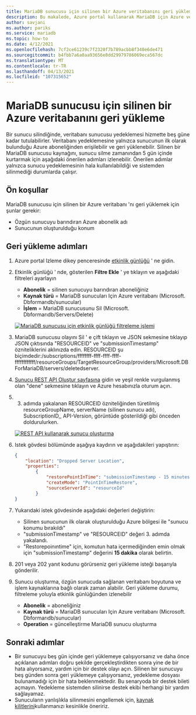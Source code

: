```yaml
---
title: MariaDB sunucusu için silinen bir Azure veritabanını geri yükleme
description: Bu makalede, Azure portal kullanarak MariaDB için Azure veritabanı 'nda silinen bir sunucunun nasıl geri yükleneceği açıklanmaktadır.
author: savjani
ms.author: pariks
ms.service: mariadb
ms.topic: how-to
ms.date: 4/12/2021
ms.openlocfilehash: 7cf2ce61239c7f2320f7b789acbb8f340e6de471
ms.sourcegitcommit: b4fbb7a6a0aa93656e8dd29979786069eca567dc
ms.translationtype: MT
ms.contentlocale: tr-TR
ms.lasthandoff: 04/13/2021
ms.locfileid: "107315652"
---
```

# <a name="restore-a-deleted-azure-database-for-mariadb-server"></a>MariaDB sunucusu için silinen bir Azure veritabanını geri yükleme

Bir sunucu silindiğinde, veritabanı sunucusu yedeklemesi hizmette beş güne kadar tutulabilirler. Veritabanı yedeklemesine yalnızca sunucunun ilk olarak bulunduğu Azure aboneliğinden erişilebilir ve geri yüklenebilir. Silinen bir MariaDB sunucusu kaynağını, sunucu silme zamanından 5 gün içinde kurtarmak için aşağıdaki önerilen adımları izlenebilir. Önerilen adımlar yalnızca sunucu yedeklemesinin hala kullanılabildiği ve sistemden silinmediği durumlarda çalışır. 

## <a name="pre-requisites"></a>Ön koşullar
MariaDB sunucusu için silinen bir Azure veritabanı 'nı geri yüklemek için şunlar gerekir:
- Özgün sunucuyu barındıran Azure abonelik adı
- Sunucunun oluşturulduğu konum

## <a name="steps-to-restore"></a>Geri yükleme adımları

1. Azure portal Izleme dikey penceresinde [etkinlik günlüğü](https://ms.portal.azure.com/#blade/Microsoft_Azure_ActivityLog/ActivityLogBlade) ' ne gidin. 

2. Etkinlik günlüğü ' nde, gösterilen **Filtre Ekle** ' ye tıklayın ve aşağıdaki filtreleri ayarlayın 

    - **Abonelik** = silinen sunucuyu barındıran aboneliğiniz
    - **Kaynak türü** = MariaDB sunucuları Için Azure veritabanı (Microsoft. Dbformarıdb/sunucular) 
    - **İşlem** = MariaDB sunucusunu Sil (Microsoft. Dbformarıdb/Servers/Delete) 
 
     [![MariaDB sunucusu için etkinlik günlüğü filtreleme işlemi](./media/howto-restore-dropped-server/activity-log.png)](./media/howto-restore-dropped-server/activity-log.png#lightbox)
   
 3. MariaDB sunucusu olayını Sil ' e çift tıklayın ve JSON sekmesine tıklayıp JSON çıktısında "RESOURCEID" ve "submissionTimestamp" özniteliklerini aklınızda edin. RESOURCEID şu biçimdedir:/subscriptions/ffffffff-ffff-ffff-ffff-ffffffffffff/resourceGroups/TargetResourceGroup/providers/Microsoft.DBForMariaDB/servers/deletedserver.
 
 4. [Sunucu REST API Oluştur sayfasına](/rest/api/mariadb/servers/create) gidin ve yeşil renkle vurgulanmış olan "dene" sekmesine tıklayın ve Azure hesabınızla oturum açın.
 
 5. 3. adımda yakalanan RESOURCEID özniteliğinden türetilmiş resourceGroupName, serverName (silinen sunucu adı), SubscriptionID,, API-Version, görüntüde gösterildiği gibi önceden doldurulurken.
 
     [![REST API kullanarak sunucu oluşturma](./media/howto-restore-dropped-server/create-server-from-rest-api.png)](./media/howto-restore-dropped-server/create-server-from-rest-api.png#lightbox)
  
 6. Istek gövdesi bölümünde aşağıya kaydırın ve aşağıdakileri yapıştırın:
     
    ```json
    {
        "location": "Dropped Server Location",  
        "properties": 
            {
                "restorePointInTime": "submissionTimestamp - 15 minutes",
                "createMode": "PointInTimeRestore",
                "sourceServerId": "resourceId"
            }
    }
    ```

7. Yukarıdaki istek gövdesinde aşağıdaki değerleri değiştirin:
   * Silinen sunucunun ilk olarak oluşturulduğu Azure bölgesi ile "sunucu konumu bırakıldı"
   * "submissionTimestamp" ve "RESOURCEID" değeri 3. adımda yakalandı. 
   * "Restorepoinıntime" için, komutun hata içermediğinden emin olmak için "submissionTimestamp" değerini **15 dakika** olarak belirtin.

8. 201 veya 202 yanıt kodunu görürseniz geri yükleme isteği başarıyla gönderilir. 

9. Sunucu oluşturma, özgün sunucuda sağlanan veritabanı boyutuna ve işlem kaynaklarına bağlı olarak zaman alabilir. Geri yükleme durumu, filtreleme yoluyla etkinlik günlüğünden izlenebilir 
   - **Abonelik** = aboneliğiniz
   - **Kaynak türü** = MariaDB sunucuları Için Azure veritabanı (Microsoft. Dbformarıdb/sunucular) 
   - **Operation** = güncelleştirme MariaDB sunucu oluşturma

## <a name="next-steps"></a>Sonraki adımlar
- Bir sunucuyu beş gün içinde geri yüklemeye çalışıyorsanız ve daha önce açıklanan adımları doğru şekilde gerçekleştirdikten sonra yine de bir hata alıyorsanız, yardım için bir destek olayı açın. Silinen bir sunucuyu beş günden sonra geri yüklemeye çalışıyorsanız, yedekleme dosyası bulunamadığı için bir hata beklenmektedir. Bu senaryoda bir destek bileti açmayın. Yedekleme sistemden silinirse destek ekibi herhangi bir yardım sağlayamaz. 
- Sunucuların yanlışlıkla silinmesini engellemek için, [kaynak kilitlerini](https://techcommunity.microsoft.com/t5/azure-database-for-mysql/preventing-the-disaster-of-accidental-deletion-for-your-mysql/ba-p/825222)kullanmanızı kesinlikle öneririz.
